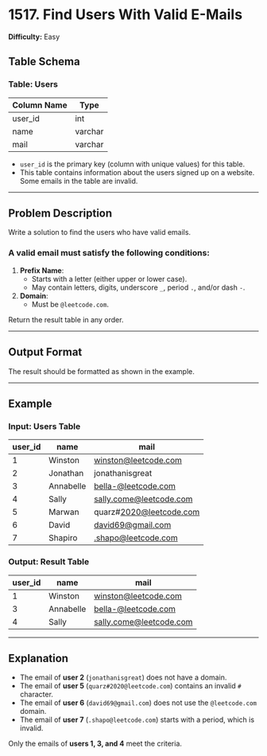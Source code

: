 # 1517. Find Users With Valid E-Mails

**Difficulty:** Easy

## Table Schema

### Table: Users

| Column Name   | Type    |
|---------------|---------|
| user_id       | int     |
| name          | varchar |
| mail          | varchar |

- `user_id` is the primary key (column with unique values) for this table.
- This table contains information about the users signed up on a website. Some emails in the table are invalid.

---

## Problem Description

Write a solution to find the users who have valid emails.

### A valid email must satisfy the following conditions:
1. **Prefix Name**:
   - Starts with a letter (either upper or lower case).
   - May contain letters, digits, underscore `_`, period `.`, and/or dash `-`.
2. **Domain**:
   - Must be `@leetcode.com`.

Return the result table in any order.

---

## Output Format

The result should be formatted as shown in the example.

---

## Example

### Input: Users Table

| user_id | name      | mail                    |
|---------|-----------|-------------------------|
| 1       | Winston   | winston@leetcode.com    |
| 2       | Jonathan  | jonathanisgreat         |
| 3       | Annabelle | bella-@leetcode.com     |
| 4       | Sally     | sally.come@leetcode.com |
| 5       | Marwan    | quarz#2020@leetcode.com |
| 6       | David     | david69@gmail.com       |
| 7       | Shapiro   | .shapo@leetcode.com     |

### Output: Result Table

| user_id | name      | mail                    |
|---------|-----------|-------------------------|
| 1       | Winston   | winston@leetcode.com    |
| 3       | Annabelle | bella-@leetcode.com     |
| 4       | Sally     | sally.come@leetcode.com |

---

## Explanation

- The email of **user 2** (`jonathanisgreat`) does not have a domain.
- The email of **user 5** (`quarz#2020@leetcode.com`) contains an invalid `#` character.
- The email of **user 6** (`david69@gmail.com`) does not use the `@leetcode.com` domain.
- The email of **user 7** (`.shapo@leetcode.com`) starts with a period, which is invalid.

Only the emails of **users 1, 3, and 4** meet the criteria.
